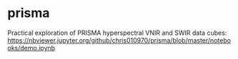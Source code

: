 # prisma
Practical exploration of PRISMA hyperspectral VNIR and SWIR data cubes:
https://nbviewer.jupyter.org/github/chris010970/prisma/blob/master/notebooks/demo.ipynb

